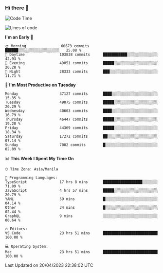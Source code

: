 ### Hi there 👋

<!--START_SECTION:waka-->
![Code Time](http://img.shields.io/badge/Code%20Time-3%2C867%20hrs%2011%20mins-blue)

![Lines of code](https://img.shields.io/badge/From%20Hello%20World%20I%27ve%20Written-99.5%20million%20lines%20of%20code-blue)

**I'm an Early 🐤** 

```text
🌞 Morning                60673 commits       ██████░░░░░░░░░░░░░░░░░░░   25.08 % 
🌆 Daytime                103838 commits      ███████████░░░░░░░░░░░░░░   42.93 % 
🌃 Evening                49051 commits       █████░░░░░░░░░░░░░░░░░░░░   20.28 % 
🌙 Night                  28333 commits       ███░░░░░░░░░░░░░░░░░░░░░░   11.71 % 
```
📅 **I'm Most Productive on Tuesday** 

```text
Monday                   37127 commits       ████░░░░░░░░░░░░░░░░░░░░░   15.35 % 
Tuesday                  49075 commits       █████░░░░░░░░░░░░░░░░░░░░   20.29 % 
Wednesday                40603 commits       ████░░░░░░░░░░░░░░░░░░░░░   16.79 % 
Thursday                 46447 commits       █████░░░░░░░░░░░░░░░░░░░░   19.20 % 
Friday                   44369 commits       █████░░░░░░░░░░░░░░░░░░░░   18.34 % 
Saturday                 17272 commits       ██░░░░░░░░░░░░░░░░░░░░░░░   07.14 % 
Sunday                   7002 commits        █░░░░░░░░░░░░░░░░░░░░░░░░   02.89 % 
```


📊 **This Week I Spent My Time On** 

```text
🕑︎ Time Zone: Asia/Manila

💬 Programming Languages: 
TypeScript               17 hrs 8 mins       ██████████████████░░░░░░░   71.89 % 
JavaScript               4 hrs 57 mins       █████░░░░░░░░░░░░░░░░░░░░   20.79 % 
YAML                     59 mins             █░░░░░░░░░░░░░░░░░░░░░░░░   04.14 % 
Other                    34 mins             █░░░░░░░░░░░░░░░░░░░░░░░░   02.44 % 
GraphQL                  9 mins              ░░░░░░░░░░░░░░░░░░░░░░░░░   00.64 % 

🔥 Editors: 
VS Code                  23 hrs 51 mins      █████████████████████████   100.00 % 

💻 Operating System: 
Mac                      23 hrs 51 mins      █████████████████████████   100.00 % 
```


 Last Updated on 20/04/2023 22:38:02 UTC
<!--END_SECTION:waka-->


<!--
**rad182/rad182** is a ✨ _special_ ✨ repository because its `README.md` (this file) appears on your GitHub profile.

Here are some ideas to get you started:

- 🔭 I’m currently working on ...
- 🌱 I’m currently learning ...
- 👯 I’m looking to collaborate on ...
- 🤔 I’m looking for help with ...
- 💬 Ask me about ...
- 📫 How to reach me: ...
- 😄 Pronouns: ...
- ⚡ Fun fact: ...
-->
